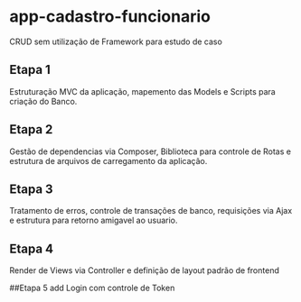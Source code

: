 # app-cadastro-funcionario
CRUD sem utilização de Framework para estudo de caso

## Etapa 1

Estruturação MVC da aplicação, mapemento das Models e Scripts para criação do Banco.

## Etapa 2

Gestão de dependencias via Composer, Biblioteca para controle de Rotas e estrutura de arquivos de carregamento da aplicação.

## Etapa 3

Tratamento de erros, controle de transações de banco, requisições via Ajax e estrutura para retorno amigavel ao usuario.

## Etapa 4

Render de Views via Controller e definição de layout padrão de frontend

##Etapa 5 
 add 
Login com controle de Token



